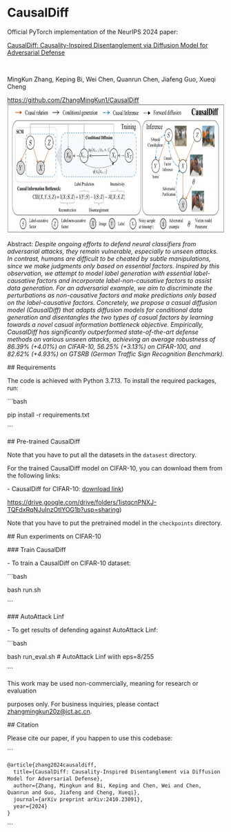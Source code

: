 # CausalDiff
<p align="center">

Official PyTorch implementation of the NeurIPS 2024 paper:<br>

[CausalDiff: Causality-Inspired Disentanglement via Diffusion Model for Adversarial Defense](https://arxiv.org/abs/2410.23091)

<br>

MingKun Zhang, Keping Bi, Wei Chen, Quanrun Chen, Jiafeng Guo, Xueqi Cheng<br>

https://github.com/ZhangMingKun1/CausalDiff <br>  <img width="869" height="300" src="./figure/SCM.png">

</p>



Abstract: *Despite ongoing efforts to defend neural classifiers from adversarial attacks, they remain vulnerable, especially to unseen attacks. In contrast, humans are difficult to be cheated by subtle manipulations, since we make judgments only based on essential factors. Inspired by this observation, we attempt to model label generation with essential label-causative factors and incorporate label-non-causative factors to assist data generation. For an adversarial example, we aim to discriminate the perturbations as non-causative factors and make predictions only based on the label-causative factors. Concretely, we propose a casual diffusion model (CausalDiff) that adapts diffusion models for conditional data generation and disentangles the two types of casual factors by learning towards a novel casual information bottleneck objective. Empirically, CausalDiff has significantly outperformed state-of-the-art defense methods on various unseen attacks, achieving an average robustness of 86.39\% (+4.01\%) on CIFAR-10, 56.25\% (+3.13\%) on CIFAR-100, and 82.62\% (+4.93\%) on GTSRB (German Traffic Sign Recognition Benchmark).*



\## Requirements

The code is achieved with Python 3.7.13. To install the required packages, run:

  \```bash

  pip install -r requirements.txt

  \```



\## Pre-trained CausalDiff

Note that you have to put all the datasets in the `datasest` directory.



For the trained CausalDiff model on CIFAR-10, you can download them from the following links:



\- CausalDiff for CIFAR-10: [download link](https://drive.google.com/file/d/16_-Ahc6ImZV5ClUc0vM5Iivf8OJ1VSif/view?usp=sharing))

https://drive.google.com/drive/folders/1istqcnPNXJ-TQFdxRqNJuInzOtlYOG1b?usp=sharing)



Note that you have to put the pretrained model in the `checkpoints` directory.



\## Run experiments on CIFAR-10



\### Train CausalDiff



\- To train a CausalDiff on CIFAR-10 dataset:



\```bash

bash run.sh

\```



\### AutoAttack Linf



\- To get results of defending against AutoAttack Linf:



\```bash

bash run_eval.sh # AutoAttack Linf wiith eps=8/255

\```



This work may be used non-commercially, meaning for research or evaluation

purposes only. For business inquiries, please contact [zhangmingkun20z@ict.ac.cn](zhangmingkun20z@ict.ac.cn).



\## Citation



Please cite our paper, if you happen to use this codebase:

\```

```
@article{zhang2024causaldiff,
  title={CausalDiff: Causality-Inspired Disentanglement via Diffusion Model for Adversarial Defense},
  author={Zhang, Mingkun and Bi, Keping and Chen, Wei and Chen, Quanrun and Guo, Jiafeng and Cheng, Xueqi},
  journal={arXiv preprint arXiv:2410.23091},
  year={2024}
}
```

\```
